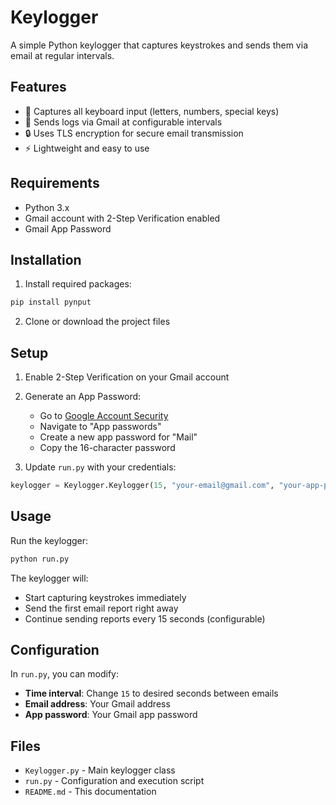 # Keylogger

A simple Python keylogger that captures keystrokes and sends them via email at regular intervals.

## Features

- 📝 Captures all keyboard input (letters, numbers, special keys)
- 📧 Sends logs via Gmail at configurable intervals
- 🔒 Uses TLS encryption for secure email transmission
- ⚡ Lightweight and easy to use

## Requirements

- Python 3.x
- Gmail account with 2-Step Verification enabled
- Gmail App Password

## Installation

1. Install required packages:
```bash
pip install pynput
```

2. Clone or download the project files

## Setup

1. Enable 2-Step Verification on your Gmail account
2. Generate an App Password:
   - Go to [Google Account Security](https://myaccount.google.com/security)
   - Navigate to "App passwords"
   - Create a new app password for "Mail"
   - Copy the 16-character password

3. Update `run.py` with your credentials:
```python
keylogger = Keylogger.Keylogger(15, "your-email@gmail.com", "your-app-password")
```

## Usage

Run the keylogger:
```bash
python run.py
```

The keylogger will:
- Start capturing keystrokes immediately
- Send the first email report right away
- Continue sending reports every 15 seconds (configurable)

## Configuration

In `run.py`, you can modify:
- **Time interval**: Change `15` to desired seconds between emails
- **Email address**: Your Gmail address
- **App password**: Your Gmail app password

## Files

- `Keylogger.py` - Main keylogger class
- `run.py` - Configuration and execution script
- `README.md` - This documentation